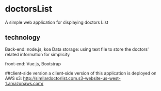 # doctorsList
A simple web application for displaying doctors List

## technology
Back-end: 
    node.js, koa
Data storage: 
    using text file to store the doctors' related information for simplicity

front-end: 
    Vue.js, Bootstrap


##client-side version
a client-side version of this application is deployed on AWS s3:
http://similardoctorlist.com.s3-website-us-west-1.amazonaws.com/
